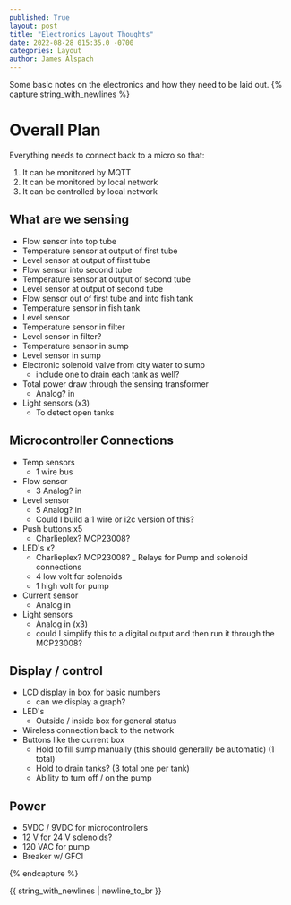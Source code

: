 ```yaml
---
published: True
layout: post
title: "Electronics Layout Thoughts"
date: 2022-08-28 015:35.0 -0700
categories: Layout
author: James Alspach
---
```

Some basic notes on the electronics and how they need to be laid out.
{% capture string_with_newlines %}
# Overall Plan  

Everything needs to connect back to a micro so that:
1. It can be monitored by MQTT
2. It can be monitored by local network
3. It can be controlled by local network

## What are we sensing  

- Flow sensor into top tube
- Temperature sensor at output of first tube
- Level sensor at output of first tube
- Flow sensor into second tube
- Temperature sensor at output of second tube
- Level sensor at output of second tube
- Flow sensor out of first tube and into fish tank
- Temperature sensor in fish tank
- Level sensor
- Temperature sensor in filter
- Level sensor in filter?
- Temperature sensor in sump
- Level sensor in sump
- Electronic solenoid valve from city water to sump
    - include one to drain each tank as well?  
- Total power draw through the sensing transformer
    - Analog? in  
- Light sensors (x3)
    - To detect open tanks 


## Microcontroller Connections  

- Temp sensors
    - 1 wire bus
- Flow sensor
    - 3 Analog? in
- Level sensor
    - 5 Analog? in
    - Could I build a 1 wire or i2c version of this?
- Push buttons x5
    - Charlieplex? MCP23008?
- LED's x?
    - Charlieplex? MCP23008?
_ Relays for Pump and solenoid connections
    - 4 low volt for solenoids
    - 1 high volt for pump
- Current sensor
    - Analog in
- Light sensors
    - Analog in (x3)
    - could I simplify this to a digital output and then run it through the MCP23008?


## Display / control  

- LCD display in box for basic numbers
    - can we display a graph?
- LED's
    - Outside / inside box for general status
- Wireless connection back to the network
- Buttons like the current box
    - Hold to fill sump manually (this should generally be automatic) (1 total)
    - Hold to drain tanks? (3 total one per tank)
    - Ability to turn off / on the pump  

## Power  

- 5VDC / 9VDC for microcontrollers
- 12 V for 24 V solenoids?
- 120 VAC for pump
- Breaker w/ GFCI  

{% endcapture %}

{{ string_with_newlines | newline_to_br }}